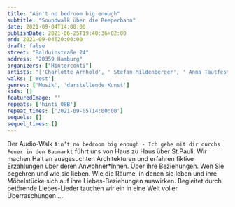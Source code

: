 ```yaml
---
title: "Ain't no bedroom big enough"
subtitle: "Soundwalk über die Reeperbahn"
date: 2021-09-04T14:00:00
publishDate: 2021-06-25T19:40:36+02:00
end: 2021-09-04T20:00:00
draft: false
street: "Balduinstraße 24"
address: "20359 Hamburg"
organizers: ["Hinterconti"]
artists: "['Charlotte Arnhold', ' Stefan Mildenberger', ' Anna Tautfest']"
walks: ['West']
genres: ['Musik', 'darstellende Kunst']
kids: []
featuredImage: ""
repeats: ['hinti_08B']
repeat_times: ['2021-09-05T14:00:00']
sequels: []
sequel_times: []
---
```


Der Audio-Walk `Ain’t no bedroom big enough - Ich gehe mit dir durchs Feuer in den Baumarkt` führt uns von Haus zu Haus über St.Pauli. Wir machen Halt an ausgesuchten Architekturen und erfahren fiktive Erzählungen über deren Anwohner\*Innen. Über ihre Beziehungen. Wen Sie begehren und wie sie lieben. Wie die Räume, in denen sie leben und ihre Möbelstücke sich auf ihre Liebes-Beziehungen auswirken. Begleitet durch betörende Liebes-Lieder tauchen wir ein in eine Welt voller Überraschungen ...